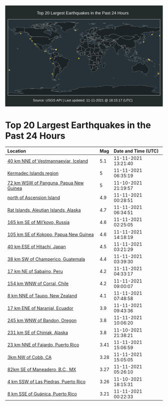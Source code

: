 ![Map](./map.png)

# Top 20 Largest Earthquakes in the Past 24 Hours

| Location | Mag | Date and Time (UTC) |
|:---|:---|:---|
| [40 km NNE of Vestmannaeyjar, Iceland](https://earthquake.usgs.gov/earthquakes/eventpage/us7000ft83) | 5.1 | 11-11-2021 13:21:40 |
| [Kermadec Islands region](https://earthquake.usgs.gov/earthquakes/eventpage/us7000ft5a) | 5 | 11-11-2021 06:35:19 |
| [72 km WSW of Panguna, Papua New Guinea](https://earthquake.usgs.gov/earthquakes/eventpage/us7000ft2k) | 5 | 11-10-2021 21:19:57 |
| [north of Ascension Island](https://earthquake.usgs.gov/earthquakes/eventpage/us7000ft3z) | 4.9 | 11-11-2021 00:28:51 |
| [Rat Islands, Aleutian Islands, Alaska](https://earthquake.usgs.gov/earthquakes/eventpage/us7000ft5d) | 4.7 | 11-11-2021 06:34:51 |
| [165 km SE of Mil’kovo, Russia](https://earthquake.usgs.gov/earthquakes/eventpage/us7000ft4c) | 4.6 | 11-11-2021 02:25:05 |
| [105 km SE of Kokopo, Papua New Guinea](https://earthquake.usgs.gov/earthquakes/eventpage/us7000ft9m) | 4.6 | 11-11-2021 14:18:19 |
| [40 km ESE of Hitachi, Japan](https://earthquake.usgs.gov/earthquakes/eventpage/us7000ft4j) | 4.5 | 11-11-2021 03:21:29 |
| [38 km SW of Champerico, Guatemala](https://earthquake.usgs.gov/earthquakes/eventpage/us7000ft4m) | 4.4 | 11-11-2021 03:39:30 |
| [17 km NE of Sabaino, Peru](https://earthquake.usgs.gov/earthquakes/eventpage/us7000ft4t) | 4.2 | 11-11-2021 04:33:17 |
| [154 km WNW of Corral, Chile](https://earthquake.usgs.gov/earthquakes/eventpage/us7000ft65) | 4.2 | 11-11-2021 09:00:07 |
| [8 km NNE of Taupo, New Zealand](https://earthquake.usgs.gov/earthquakes/eventpage/us7000ft5s) | 4.1 | 11-11-2021 07:48:58 |
| [17 km ENE of Naranjal, Ecuador](https://earthquake.usgs.gov/earthquakes/eventpage/us7000ft6j) | 3.9 | 11-11-2021 09:43:36 |
| [245 km WNW of Bandon, Oregon](https://earthquake.usgs.gov/earthquakes/eventpage/us7000ft6a) | 3.8 | 11-11-2021 10:06:20 |
| [231 km SE of Chiniak, Alaska](https://earthquake.usgs.gov/earthquakes/eventpage/us7000ft2p) | 3.8 | 11-10-2021 21:38:21 |
| [23 km NNE of Fajardo, Puerto Rico](https://earthquake.usgs.gov/earthquakes/eventpage/pr2021315007) | 3.41 | 11-11-2021 15:06:59 |
| [3km NW of Cobb, CA](https://earthquake.usgs.gov/earthquakes/eventpage/nc73651550) | 3.28 | 11-11-2021 15:05:05 |
| [82km SE of Maneadero, B.C., MX](https://earthquake.usgs.gov/earthquakes/eventpage/ci39854223) | 3.27 | 11-11-2021 05:26:10 |
| [4 km SSW of Las Piedras, Puerto Rico](https://earthquake.usgs.gov/earthquakes/eventpage/pr2021314002) | 3.26 | 11-10-2021 18:15:31 |
| [8 km SSE of Guánica, Puerto Rico](https://earthquake.usgs.gov/earthquakes/eventpage/pr2021315001) | 3.21 | 11-11-2021 00:22:33 |

